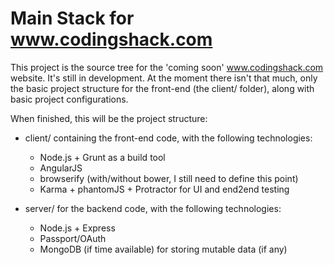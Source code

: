 # Main Stack for www.codingshack.com

This project is the source tree for the 'coming soon' www.codingshack.com website.
It's still in development. At the moment there isn't that much, only the basic project structure for the front-end (the client/ folder), along with basic project configurations.

When finished, this will be the project structure:

- client/
  containing the front-end code, with the following technologies:
  - Node.js + Grunt as a build tool
  - AngularJS
  - browserify (with/without bower, I still need to define this point)
  - Karma + phantomJS + Protractor for UI and end2end testing

- server/
  for the backend code, with the following technologies:
  - Node.js + Express
  - Passport/OAuth
  - MongoDB (if time available) for storing mutable data (if any)

